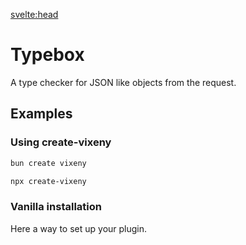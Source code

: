 <script>
  // Importing necessary components
  import { Tabs as Tab, TabItem } from 'flowbite-svelte';
  import Tabs from "$lib/components/Tabs.md";
  import Bash from "$lib/components/SmallComponents/Bash.md";
  import plugin from "$lib/examples/plugins_typebox.md";
  import Request from "$lib/components/Request.svelte"

  const tab0 = [
      {title: "main.ts", component: plugin, details: {runtime: "main"}},
      {title: "setup.ts", component: plugin, details: {runtime: "setup"}}
  ];
</script>

<svelte:head>

<script src='/prism.mjs' defer></script>
<title>Typebox plugin - Vixeny</title>
  <meta name="description" content="Using Typebox in Vixeny"/>
  <meta name="keywords" content="typebox, JWT, web development, Vixeny framework, FP, functional programming, plugin"/>
</svelte:head>

# Typebox

A type checker for JSON like objects from the request.

## Examples

### Using create-vixeny

<Tab defaultClass="tab">
  <TabItem title="bun" open>

```bash
bun create vixeny
```

</TabItem>
  <TabItem title="deno">

```bash
npx create-vixeny
```

</TabItem>
</Tab>

### Vanilla installation

Here a way to set up your plugin.

<Tabs data={tab0}/>
